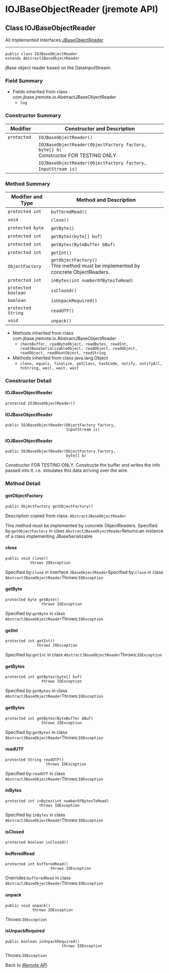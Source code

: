 # IOJBaseObjectReader (jremote API)

<PageHeader />

## Class IOJBaseObjectReader

All Implemented Interfaces:[JBaseObjectReader](./../jbaseobjectreader-(jremote-api) "interface in com.jbase.jremote.io")
* * *


```
public class IOJBaseObjectReader
extends AbstractJBaseObjectReader
```

jBase object reader based on the DataInputStream.

### Field Summary

- Fields inherited from class com.jbase.jremote.io.AbstractJBaseObjectReader
    - `log`






### Constructor Summary


| Modifier<br> | Constructor and Description<br> |
| --- | --- |
| `protected `<br> | `IOJBaseObjectReader()` <br> |
| ` `<br> | `IOJBaseObjectReader(ObjectFactory factory, byte[] b)`<br>Constructor FOR TESTING ONLY.<br> |
| ` `<br> | `IOJBaseObjectReader(ObjectFactory factory, InputStream is)` <br> |






### Method Summary


| Modifier and Type<br> | Method and Description<br> |
| --- | --- |
| `protected int`<br> | `bufferedRead()` <br> |
| `void`<br> | `close()` <br> |
| `protected byte`<br> | `getByte()` <br> |
| `protected int`<br> | `getBytes(byte[] buf)` <br> |
| `protected int`<br> | `getBytes(ByteBuffer bBuf)` <br> |
| `protected int`<br> | `getInt()` <br> |
| `ObjectFactory`<br> | `getObjectFactory()`<br>This method must be implemented by concrete ObjectReaders.<br> |
| `protected int`<br> | `inBytes(int numberOfBytesToRead)` <br> |
| `protected boolean`<br> | `isClosed()` <br> |
| `boolean`<br> | `isUnpackRequired()` <br> |
| `protected String`<br> | `readUTF()` <br> |
| `void`<br> | `unpack()` <br> |


- Methods inherited from class com.jbase.jremote.io.AbstractJBaseObjectReader
    - `checkBuffer, readByteObject, readBytes, readInt, readJBaseSerializableObject, readObject, readObject, readObject, readRootObject, readString`
- Methods inherited from class java.lang.Object
    - `clone, equals, finalize, getClass, hashCode, notify, notifyAll, toString, wait, wait, wait`

### Constructor Detail

#### IOJBaseObjectReader

```
protected IOJBaseObjectReader()
```

#### 


#### IOJBaseObjectReader

```
public IOJBaseObjectReader(ObjectFactory factory,
                           InputStream is)
```

#### 


#### IOJBaseObjectReader

```
public IOJBaseObjectReader(ObjectFactory factory,
                           byte[] b)
```

Constructor FOR TESTING ONLY. Constructe the buffer and writes the info passed into it. i.e. simulates this data arriving over the wire.



### 


### Method Detail

#### getObjectFactory

```
public ObjectFactory getObjectFactory()
```

Description copied from class: `AbstractJBaseObjectReader`

This method must be implemented by concrete ObjectReaders.
Specified by:`getObjectFactory` in class `AbstractJBaseObjectReader`Returns:an instance of a class implementing JBaseSerializable
#### 


#### close

```
public void close()
           throws IOException
```
Specified by:`close` in interface `JBaseObjectReader`Specified by:`close` in class `AbstractJBaseObjectReader`Throws:`IOException`
#### 


#### getByte

```
protected byte getByte()
                throws IOException
```
Specified by:`getByte` in class `AbstractJBaseObjectReader`Throws:`IOException`
#### 


#### getInt

```
protected int getInt()
              throws IOException
```
Specified by:`getInt` in class `AbstractJBaseObjectReader`Throws:`IOException`
#### 


#### getBytes

```
protected int getBytes(byte[] buf)
                throws IOException
```
Specified by:`getBytes` in class `AbstractJBaseObjectReader`Throws:`IOException`
#### 


#### getBytes

```
protected int getBytes(ByteBuffer bBuf)
                throws IOException
```
Specified by:`getBytes` in class `AbstractJBaseObjectReader`Throws:`IOException`
#### 


#### readUTF

```
protected String readUTF()
                  throws IOException
```
Specified by:`readUTF` in class `AbstractJBaseObjectReader`Throws:`IOException`
#### 


#### inBytes

```
protected int inBytes(int numberOfBytesToRead)
               throws IOException
```
Specified by:`inBytes` in class `AbstractJBaseObjectReader`Throws:`IOException`
#### 


#### isClosed

```
protected boolean isClosed()
```

#### 


#### bufferedRead

```
protected int bufferedRead()
                    throws IOException
```
Overrides:`bufferedRead` in class `AbstractJBaseObjectReader`Throws:`IOException`
#### 


#### unpack

```
public void unpack()
            throws IOException
```
Throws:`IOException`
#### 


#### isUnpackRequired

```
public boolean isUnpackRequired()
                         throws IOException
```
Throws:`IOException`

Back to [jRemote API](../../../../jremote-api/README.md)

  
<PageFooter />
